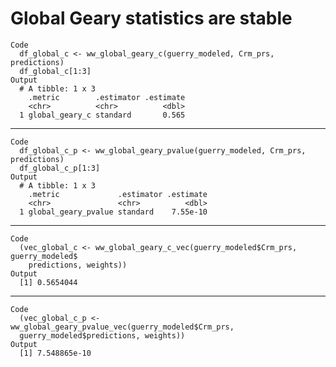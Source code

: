 # Global Geary statistics are stable

    Code
      df_global_c <- ww_global_geary_c(guerry_modeled, Crm_prs, predictions)
      df_global_c[1:3]
    Output
      # A tibble: 1 x 3
        .metric        .estimator .estimate
        <chr>          <chr>          <dbl>
      1 global_geary_c standard       0.565

---

    Code
      df_global_c_p <- ww_global_geary_pvalue(guerry_modeled, Crm_prs, predictions)
      df_global_c_p[1:3]
    Output
      # A tibble: 1 x 3
        .metric             .estimator .estimate
        <chr>               <chr>          <dbl>
      1 global_geary_pvalue standard    7.55e-10

---

    Code
      (vec_global_c <- ww_global_geary_c_vec(guerry_modeled$Crm_prs, guerry_modeled$
        predictions, weights))
    Output
      [1] 0.5654044

---

    Code
      (vec_global_c_p <- ww_global_geary_pvalue_vec(guerry_modeled$Crm_prs,
      guerry_modeled$predictions, weights))
    Output
      [1] 7.548865e-10

